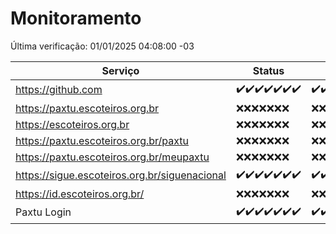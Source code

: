 # Monitoramento

Última verificação: 01/01/2025 04:08:00 -03

|Serviço|Status|Últimas 24h|
|---|---|---|
|https://github.com|<span title="2024-12-25: OK=23">✔️</span><span title="2024-12-26: OK=23">✔️</span><span title="2024-12-27: OK=23">✔️</span><span title="2024-12-28: OK=23">✔️</span><span title="2024-12-29: OK=23">✔️</span><span title="2024-12-30: OK=23">✔️</span><span title="2024-12-31: OK=6">✔️</span>|<span title="31/12/2024 04:08:00 -03 : 200">✔️</span><span title="31/12/2024 05:11:00 -03 : 200">✔️</span><span title="31/12/2024 06:08:00 -03 : 200">✔️</span><span title="31/12/2024 07:08:00 -03 : 200">✔️</span><span title="31/12/2024 08:07:00 -03 : 200">✔️</span><span title="31/12/2024 09:14:00 -03 : 200">✔️</span><span title="31/12/2024 10:14:00 -03 : 200">✔️</span><span title="31/12/2024 11:07:00 -03 : 200">✔️</span><span title="31/12/2024 12:07:00 -03 : 200">✔️</span><span title="31/12/2024 13:09:00 -03 : 200">✔️</span><span title="31/12/2024 14:06:00 -03 : 200">✔️</span><span title="31/12/2024 15:10:00 -03 : 200">✔️</span><span title="31/12/2024 16:06:00 -03 : 200">✔️</span><span title="31/12/2024 17:08:00 -03 : 200">✔️</span><span title="31/12/2024 18:06:00 -03 : 200">✔️</span><span title="31/12/2024 19:07:00 -03 : 200">✔️</span><span title="31/12/2024 20:07:00 -03 : 200">✔️</span><span title="31/12/2024 21:44:00 -03 : 200">✔️</span><span title="31/12/2024 23:17:00 -03 : 200">✔️</span><span title="01/01/2025 00:20:00 -03 : 200">✔️</span><span title="01/01/2025 01:10:00 -03 : 200">✔️</span><span title="01/01/2025 02:08:00 -03 : 200">✔️</span><span title="01/01/2025 03:12:00 -03 : 200">✔️</span><span title="01/01/2025 04:08:00 -03 : 200">✔️</span>|
|https://paxtu.escoteiros.org.br|<span title="2024-12-25: Falhas=23">❌</span><span title="2024-12-26: Falhas=23">❌</span><span title="2024-12-27: Falhas=23">❌</span><span title="2024-12-28: Falhas=23">❌</span><span title="2024-12-29: Falhas=23">❌</span><span title="2024-12-30: Falhas=23">❌</span><span title="2024-12-31: Falhas=6">❌</span>|<span title="31/12/2024 04:08:00 -03 : 403">❌</span><span title="31/12/2024 05:11:00 -03 : 403">❌</span><span title="31/12/2024 06:08:00 -03 : 403">❌</span><span title="31/12/2024 07:08:00 -03 : 403">❌</span><span title="31/12/2024 08:07:00 -03 : 403">❌</span><span title="31/12/2024 09:14:00 -03 : 403">❌</span><span title="31/12/2024 10:14:00 -03 : 403">❌</span><span title="31/12/2024 11:07:00 -03 : 403">❌</span><span title="31/12/2024 12:07:00 -03 : 403">❌</span><span title="31/12/2024 13:09:00 -03 : 403">❌</span><span title="31/12/2024 14:06:00 -03 : 403">❌</span><span title="31/12/2024 15:10:00 -03 : 403">❌</span><span title="31/12/2024 16:06:00 -03 : 403">❌</span><span title="31/12/2024 17:08:00 -03 : 403">❌</span><span title="31/12/2024 18:06:00 -03 : 403">❌</span><span title="31/12/2024 19:07:00 -03 : 403">❌</span><span title="31/12/2024 20:07:00 -03 : 403">❌</span><span title="31/12/2024 21:44:00 -03 : 403">❌</span><span title="31/12/2024 23:17:00 -03 : 403">❌</span><span title="01/01/2025 00:20:00 -03 : 403">❌</span><span title="01/01/2025 01:10:00 -03 : 403">❌</span><span title="01/01/2025 02:08:00 -03 : 403">❌</span><span title="01/01/2025 03:12:00 -03 : 403">❌</span><span title="01/01/2025 04:08:00 -03 : 403">❌</span>|
|https://escoteiros.org.br|<span title="2024-12-25: Falhas=23">❌</span><span title="2024-12-26: Falhas=23">❌</span><span title="2024-12-27: Falhas=23">❌</span><span title="2024-12-28: Falhas=23">❌</span><span title="2024-12-29: Falhas=23">❌</span><span title="2024-12-30: Falhas=23">❌</span><span title="2024-12-31: Falhas=6">❌</span>|<span title="31/12/2024 04:08:00 -03 : 403">❌</span><span title="31/12/2024 05:11:00 -03 : 403">❌</span><span title="31/12/2024 06:08:00 -03 : 403">❌</span><span title="31/12/2024 07:08:00 -03 : 403">❌</span><span title="31/12/2024 08:07:00 -03 : 403">❌</span><span title="31/12/2024 09:14:00 -03 : 403">❌</span><span title="31/12/2024 10:14:00 -03 : 403">❌</span><span title="31/12/2024 11:07:00 -03 : 403">❌</span><span title="31/12/2024 12:07:00 -03 : 403">❌</span><span title="31/12/2024 13:09:00 -03 : 403">❌</span><span title="31/12/2024 14:06:00 -03 : 403">❌</span><span title="31/12/2024 15:10:00 -03 : 403">❌</span><span title="31/12/2024 16:06:00 -03 : 403">❌</span><span title="31/12/2024 17:08:00 -03 : 403">❌</span><span title="31/12/2024 18:06:00 -03 : 403">❌</span><span title="31/12/2024 19:07:00 -03 : 403">❌</span><span title="31/12/2024 20:07:00 -03 : 403">❌</span><span title="31/12/2024 21:44:00 -03 : 403">❌</span><span title="31/12/2024 23:17:00 -03 : 403">❌</span><span title="01/01/2025 00:20:00 -03 : 403">❌</span><span title="01/01/2025 01:10:00 -03 : 403">❌</span><span title="01/01/2025 02:08:00 -03 : 403">❌</span><span title="01/01/2025 03:12:00 -03 : 403">❌</span><span title="01/01/2025 04:08:00 -03 : 403">❌</span>|
|https://paxtu.escoteiros.org.br/paxtu|<span title="2024-12-25: Falhas=23">❌</span><span title="2024-12-26: Falhas=23">❌</span><span title="2024-12-27: Falhas=23">❌</span><span title="2024-12-28: Falhas=23">❌</span><span title="2024-12-29: Falhas=23">❌</span><span title="2024-12-30: Falhas=23">❌</span><span title="2024-12-31: Falhas=6">❌</span>|<span title="31/12/2024 04:08:00 -03 : 403">❌</span><span title="31/12/2024 05:11:00 -03 : 403">❌</span><span title="31/12/2024 06:08:00 -03 : 403">❌</span><span title="31/12/2024 07:08:00 -03 : 403">❌</span><span title="31/12/2024 08:07:00 -03 : 403">❌</span><span title="31/12/2024 09:14:00 -03 : 403">❌</span><span title="31/12/2024 10:14:00 -03 : 403">❌</span><span title="31/12/2024 11:07:00 -03 : 403">❌</span><span title="31/12/2024 12:07:00 -03 : 403">❌</span><span title="31/12/2024 13:09:00 -03 : 403">❌</span><span title="31/12/2024 14:06:00 -03 : 403">❌</span><span title="31/12/2024 15:10:00 -03 : 403">❌</span><span title="31/12/2024 16:06:00 -03 : 403">❌</span><span title="31/12/2024 17:08:00 -03 : 403">❌</span><span title="31/12/2024 18:06:00 -03 : 403">❌</span><span title="31/12/2024 19:07:00 -03 : 403">❌</span><span title="31/12/2024 20:07:00 -03 : 403">❌</span><span title="31/12/2024 21:44:00 -03 : 403">❌</span><span title="31/12/2024 23:17:00 -03 : 403">❌</span><span title="01/01/2025 00:20:00 -03 : 403">❌</span><span title="01/01/2025 01:10:00 -03 : 403">❌</span><span title="01/01/2025 02:08:00 -03 : 403">❌</span><span title="01/01/2025 03:12:00 -03 : 403">❌</span><span title="01/01/2025 04:08:00 -03 : 403">❌</span>|
|https://paxtu.escoteiros.org.br/meupaxtu|<span title="2024-12-25: Falhas=23">❌</span><span title="2024-12-26: Falhas=23">❌</span><span title="2024-12-27: Falhas=23">❌</span><span title="2024-12-28: Falhas=23">❌</span><span title="2024-12-29: Falhas=23">❌</span><span title="2024-12-30: Falhas=23">❌</span><span title="2024-12-31: Falhas=6">❌</span>|<span title="31/12/2024 04:08:00 -03 : 403">❌</span><span title="31/12/2024 05:11:00 -03 : 403">❌</span><span title="31/12/2024 06:08:00 -03 : 403">❌</span><span title="31/12/2024 07:08:00 -03 : 403">❌</span><span title="31/12/2024 08:07:00 -03 : 403">❌</span><span title="31/12/2024 09:14:00 -03 : 403">❌</span><span title="31/12/2024 10:14:00 -03 : 403">❌</span><span title="31/12/2024 11:07:00 -03 : 403">❌</span><span title="31/12/2024 12:07:00 -03 : 403">❌</span><span title="31/12/2024 13:09:00 -03 : 403">❌</span><span title="31/12/2024 14:06:00 -03 : 403">❌</span><span title="31/12/2024 15:10:00 -03 : 403">❌</span><span title="31/12/2024 16:06:00 -03 : 403">❌</span><span title="31/12/2024 17:08:00 -03 : 403">❌</span><span title="31/12/2024 18:06:00 -03 : 403">❌</span><span title="31/12/2024 19:07:00 -03 : 403">❌</span><span title="31/12/2024 20:07:00 -03 : 403">❌</span><span title="31/12/2024 21:44:00 -03 : 403">❌</span><span title="31/12/2024 23:17:00 -03 : 403">❌</span><span title="01/01/2025 00:20:00 -03 : 403">❌</span><span title="01/01/2025 01:10:00 -03 : 403">❌</span><span title="01/01/2025 02:08:00 -03 : 403">❌</span><span title="01/01/2025 03:12:00 -03 : 403">❌</span><span title="01/01/2025 04:08:00 -03 : 403">❌</span>|
|https://sigue.escoteiros.org.br/siguenacional|<span title="2024-12-25: OK=23">✔️</span><span title="2024-12-26: OK=23">✔️</span><span title="2024-12-27: OK=23">✔️</span><span title="2024-12-28: OK=23">✔️</span><span title="2024-12-29: OK=23">✔️</span><span title="2024-12-30: OK=23">✔️</span><span title="2024-12-31: OK=6">✔️</span>|<span title="31/12/2024 04:08:00 -03 : 200">✔️</span><span title="31/12/2024 05:11:00 -03 : 200">✔️</span><span title="31/12/2024 06:08:00 -03 : 200">✔️</span><span title="31/12/2024 07:08:00 -03 : 200">✔️</span><span title="31/12/2024 08:07:00 -03 : 200">✔️</span><span title="31/12/2024 09:14:00 -03 : 200">✔️</span><span title="31/12/2024 10:14:00 -03 : 200">✔️</span><span title="31/12/2024 11:07:00 -03 : 200">✔️</span><span title="31/12/2024 12:07:00 -03 : 200">✔️</span><span title="31/12/2024 13:09:00 -03 : 200">✔️</span><span title="31/12/2024 14:06:00 -03 : 200">✔️</span><span title="31/12/2024 15:10:00 -03 : 200">✔️</span><span title="31/12/2024 16:06:00 -03 : 200">✔️</span><span title="31/12/2024 17:08:00 -03 : 200">✔️</span><span title="31/12/2024 18:06:00 -03 : 200">✔️</span><span title="31/12/2024 19:07:00 -03 : 200">✔️</span><span title="31/12/2024 20:07:00 -03 : 200">✔️</span><span title="31/12/2024 21:44:00 -03 : 200">✔️</span><span title="31/12/2024 23:17:00 -03 : 200">✔️</span><span title="01/01/2025 00:20:00 -03 : 200">✔️</span><span title="01/01/2025 01:10:00 -03 : 200">✔️</span><span title="01/01/2025 02:08:00 -03 : 200">✔️</span><span title="01/01/2025 03:12:00 -03 : 200">✔️</span><span title="01/01/2025 04:08:00 -03 : 200">✔️</span>|
|https://id.escoteiros.org.br/|<span title="2024-12-25: Falhas=23">❌</span><span title="2024-12-26: Falhas=23">❌</span><span title="2024-12-27: Falhas=23">❌</span><span title="2024-12-28: Falhas=23">❌</span><span title="2024-12-29: Falhas=23">❌</span><span title="2024-12-30: Falhas=23">❌</span><span title="2024-12-31: Falhas=6">❌</span>|<span title="31/12/2024 04:08:00 -03 : 403">❌</span><span title="31/12/2024 05:11:00 -03 : 403">❌</span><span title="31/12/2024 06:08:00 -03 : 403">❌</span><span title="31/12/2024 07:08:00 -03 : 403">❌</span><span title="31/12/2024 08:07:00 -03 : 403">❌</span><span title="31/12/2024 09:14:00 -03 : 403">❌</span><span title="31/12/2024 10:14:00 -03 : 403">❌</span><span title="31/12/2024 11:07:00 -03 : 403">❌</span><span title="31/12/2024 12:07:00 -03 : 403">❌</span><span title="31/12/2024 13:09:00 -03 : 403">❌</span><span title="31/12/2024 14:06:00 -03 : 403">❌</span><span title="31/12/2024 15:10:00 -03 : 403">❌</span><span title="31/12/2024 16:06:00 -03 : 403">❌</span><span title="31/12/2024 17:08:00 -03 : 403">❌</span><span title="31/12/2024 18:06:00 -03 : 403">❌</span><span title="31/12/2024 19:07:00 -03 : 403">❌</span><span title="31/12/2024 20:07:00 -03 : 403">❌</span><span title="31/12/2024 21:44:00 -03 : 403">❌</span><span title="31/12/2024 23:17:00 -03 : 403">❌</span><span title="01/01/2025 00:20:00 -03 : 403">❌</span><span title="01/01/2025 01:10:00 -03 : 403">❌</span><span title="01/01/2025 02:08:00 -03 : 403">❌</span><span title="01/01/2025 03:12:00 -03 : 403">❌</span><span title="01/01/2025 04:08:00 -03 : 403">❌</span>|
|Paxtu Login|<span title="2024-12-25: OK=23">✔️</span><span title="2024-12-26: OK=23">✔️</span><span title="2024-12-27: OK=23">✔️</span><span title="2024-12-28: OK=23">✔️</span><span title="2024-12-29: OK=23">✔️</span><span title="2024-12-30: OK=23">✔️</span><span title="2024-12-31: OK=6">✔️</span>|<span title="31/12/2024 04:08:00 -03 : 200">✔️</span><span title="31/12/2024 05:11:00 -03 : 200">✔️</span><span title="31/12/2024 06:08:00 -03 : 200">✔️</span><span title="31/12/2024 07:08:00 -03 : 200">✔️</span><span title="31/12/2024 08:07:00 -03 : 200">✔️</span><span title="31/12/2024 09:14:00 -03 : 200">✔️</span><span title="31/12/2024 10:14:00 -03 : 200">✔️</span><span title="31/12/2024 11:07:00 -03 : 200">✔️</span><span title="31/12/2024 12:07:00 -03 : 200">✔️</span><span title="31/12/2024 13:09:00 -03 : 200">✔️</span><span title="31/12/2024 14:06:00 -03 : 200">✔️</span><span title="31/12/2024 15:10:00 -03 : 200">✔️</span><span title="31/12/2024 16:06:00 -03 : 200">✔️</span><span title="31/12/2024 17:08:00 -03 : 200">✔️</span><span title="31/12/2024 18:06:00 -03 : 200">✔️</span><span title="31/12/2024 19:07:00 -03 : 200">✔️</span><span title="31/12/2024 20:07:00 -03 : 200">✔️</span><span title="31/12/2024 21:44:00 -03 : 200">✔️</span><span title="31/12/2024 23:17:00 -03 : 200">✔️</span><span title="01/01/2025 00:20:00 -03 : 200">✔️</span><span title="01/01/2025 01:10:00 -03 : 200">✔️</span><span title="01/01/2025 02:08:00 -03 : 200">✔️</span><span title="01/01/2025 03:12:00 -03 : 200">✔️</span><span title="01/01/2025 04:08:00 -03 : 200">✔️</span>|
